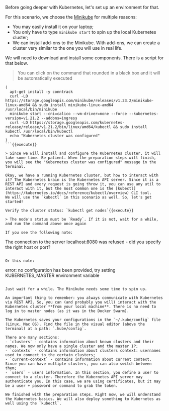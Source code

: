 Before going deeper with Kubernetes, let's set up an environment for that.

For this scenario, we choose the [Minikube](https://minikube.sigs.k8s.io/docs) for multiple reasons:
- You may easily install it on your laptop;
- You only have to type `minikube start` to spin up the local Kubernetes cluster;
- We can install add-ons to the Minikube. With add-ons, we can create a cluster very similar to the one you will use in real life.

We will need to download and install some components. There is a script for that below.

> You can click on the command that rounded in a black box and it will be automatically executed

```
(
  apt-get install -y conntrack
  curl -LO https://storage.googleapis.com/minikube/releases/v1.23.2/minikube-linux-amd64 && sudo install minikube-linux-amd64 /usr/local/bin/minikube
  minikube start --cni=calico --vm-driver=none --force --kubernetes-version=v1.21.2 --addons=ingress
  curl -LO https://storage.googleapis.com/kubernetes-release/release/v1.21.2/bin/linux/amd64/kubectl && sudo install kubectl /usr/local/bin/kubectl
  echo "Kubernetes cluster was configured"
)
```{{execute}}

> Since we will install and configure the Kubernetes cluster, it will take some time. Be patient. When the preparation steps will finish, you will see the "Kubernetes cluster was configured" message in the terminal.

Okay, we have a running Kubernetes cluster, but how to interact with it? The Kubernetes brain is the Kubernetes API server. Since it is a REST API and every request is going throw it, you can use any util to interact with it, but the most common one is the [kubectl](https://kubernetes.io/docs/reference/kubectl/overview) CLI tool.  
We will use the `kubectl` in this scenario as well. So, let's get started!

Verify the cluster status: `kubectl get nodes`{{execute}}

> The node's status must be `Ready`. If it is not, wait for a while, and run the command above once again

If you see the following note:  
```
The connection to the server localhost:8080 was refused - did you specify the right host or port?
```

Or this note:  
```
error: no configuration has been provided, try setting KUBERNETES_MASTER environment variable
```

Just wait for a while. The Minikube needs some time to spin up.

An important thing to remember: you always communicate with Kubernetes via REST API. So, you can (and probably you will) interact with the Kubernetes cluster **from your local machine**. There is no need to log in to master nodes (as it was in the Docker Swarm).

The Kubernetes saves your configurations in the `~/.kube/config` file (Linux, Mac OS). Find the file in the visual editor (above the terminal) at a path: `.kube/config`.

There are many sections:  
- `clusters` - contains information about known clusters and their names. We now only have a single cluster and the master IP;
- `contexts` - contains information about clusters context: usernames used to connect to the certain clusters;
- `current-context` - contains information about current context. Since you can have multiple clusters, you can also switch between them;
- `users` - users information. In this section, you define a user to connect to a cluster. Therefore the Kubernetes API server may authenticate you. In this case, we are using certificates, but it may be a user + password or command to grab the token.

We finished with the preparation steps. Right now, we will understand the Kubernetes basics. We will also deploy something to Kubernetes as well using the `kubectl`.